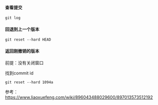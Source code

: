 #### 查看提交

```shell
git log
```

#### 回退到上一个版本

```shell
git reset --hard HEAD
```

#### 返回刚撤销的版本

前提：没有关闭窗口

找到commit id

```shell
git reset --hard 1094a
```





参考：https://www.liaoxuefeng.com/wiki/896043488029600/897013573512192